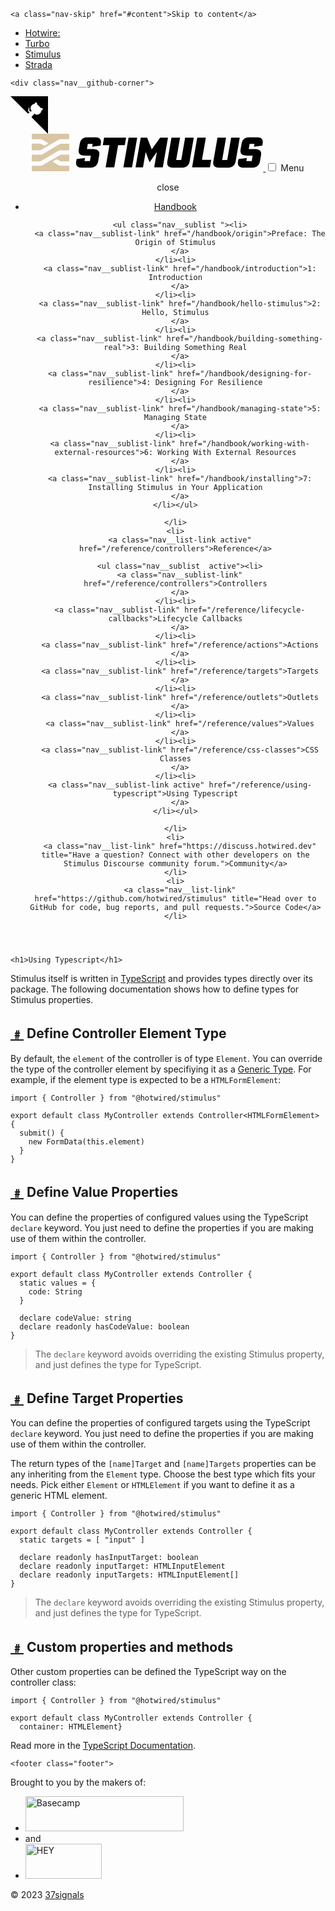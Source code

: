 <html lang="en"><head><style type="text/css">.turbo-progress-bar {
  position: fixed;
  display: block;
  top: 0;
  left: 0;
  height: 3px;
  background: #0076ff;
  z-index: 2147483647;
  transition:
    width 300ms ease-out,
    opacity 150ms 150ms ease-in;
  transform: translate3d(0, 0, 0);
}
</style>
  <meta charset="utf-8" />
  <meta name="viewport" content="width=device-width, initial-scale=1.0" />

  <title>Stimulus Reference</title>
  <link rel="canonical" href="https://stimulus.hotwired.dev/reference/using-typescript" />

  <link rel="alternate icon" type="image/png" sizes="32x32" href="/assets/favicon-32x32.png" />
  <link rel="icon" type="image/svg+xml" href="/assets/favicon.svg" />
  <link rel="mask-icon" href="/assets/favicon.svg" color="#000000" />
  <link rel="apple-touch-icon" href="/assets/favicon-196x196.png" />

  <link rel="preload" href="/assets/fonts/Bitter-Roman.woff2" as="font" type="font/woff2" crossorigin="" />
  <link rel="preload" href="/assets/fonts/Bitter-Italic.woff2" as="font" type="font/woff2" crossorigin="" />
  <link rel="preload" href="/assets/fonts/Jost-Roman.woff2" as="font" type="font/woff2" crossorigin="" />
  <link rel="preload" href="/assets/fonts/Jost-Italic.woff2" as="font" type="font/woff2" crossorigin="" />
  <link rel="preload" href="/assets/fonts/RobotoMono-Roman.woff2" as="font" type="font/woff2" crossorigin="" />
  <link rel="preload" href="/assets/fonts/RobotoMono-Italic.woff2" as="font" type="font/woff2" crossorigin="" />

  <link rel="stylesheet" href="/assets/main.css" />
  <script src="/assets/main.js" type="module"></script>
  <script defer="" data-domain="stimulus.hotwired.dev" src="https://plausible.io/js/script.js"></script>
</head>


  <body>

    <a class="nav-skip" href="#content">Skip to content</a>

<nav class="jump">
  <ul class="jump__list">
    <li><a class="jump__list-link jump__list-link--hotwire" href="https://hotwired.dev">Hotwire:</a></li>
    <li><a class="jump__list-link" href="https://turbo.hotwired.dev">Turbo</a></li>
    <li><a class="jump__list-link jump__list-link--active" href="https://stimulus.hotwired.dev">Stimulus</a></li>
    <li><a class="jump__list-link" href="https://strada.hotwired.dev">Strada</a></li>
  </ul>
</nav>


    <div class="nav__github-corner">
  <svg width="60" height="60" viewBox="0 0 250 250" version="1.1" xmlns="github-corner" style="fill:#000000; color:#FFFFFF;" aria-hidden="true">
	<a href="https://github.com/hotwired/stimulus/tree/main/docs/./reference/using_typescript.md" target="_blank" class="github-corner">
	<path d="M0,0 L115,115 L130,115 L142,142 L250,250 L250,0 Z"></path>
	<path d="M128.3,109.0 C113.8,99.7 119.0,89.6 119.0,89.6 C122.0,82.7 120.5,78.6 120.5,78.6 C119.2,72.0 123.4,76.3 123.4,76.3 C127.3,80.9 125.5,87.3 125.5,87.3 C122.9,97.6 130.6,101.9 134.4,103.2" fill="#FFFFFF" style="transform-origin: 130px 106px;" class="octo-arm">
	</path>
	<path d="M115.0,115.0 C114.9,115.1 118.7,116.5 119.8,115.4 L133.7,101.6 C136.9,99.2 139.9,98.4 142.2,98.6 C133.8,88.0 127.5,74.4 143.8,58.0 C148.5,53.4 154.0,51.2 159.7,51.0 C160.3,49.4 163.2,43.6 171.4,40.1 C171.4,40.1 176.1,42.5 178.8,56.2 C183.1,58.6 187.2,61.8 190.9,65.4 C194.5,69.0 197.7,73.2 200.1,77.6 C213.8,80.2 216.3,84.9 216.3,84.9 C212.7,93.1 206.9,96.0 205.4,96.6 C205.1,102.4 203.0,107.8 198.3,112.5 C181.9,128.9 168.3,122.5 157.7,114.1 C157.9,116.9 156.7,120.9 152.7,124.9 L141.0,136.5 C139.8,137.7 141.6,141.9 141.8,141.8 Z" fill="#FFFFFF" class="octo-body">
	</path>
</a>
</svg>
</div>

<main class="grid docs">

  <header class="docs__index grid__custom-item">
    <a class="nav-logo" href="/" aria-label="Stimulus">
  <svg class="logo" width="370" height="60" viewBox="0 0 370 60" xmlns="http://www.w3.org/2000/svg">
  <g class="logo__icon" fill="#D9C6A4">
    <path d="M1.76 1.85885e-08H58.2399C58.7016 -6.70275e-05 59.1447 0.181237 59.474 0.50484C59.8032 0.828443 59.9921 1.26844 59.9999 1.73V7.37823C59.9999 7.87239 59.9999 8.11947 59.9038 8.30822C59.8192 8.47424 59.6842 8.60923 59.5182 8.69382C59.3294 8.78999 59.0823 8.78999 58.5882 8.78999H45.92C44.7722 8.83556 43.6502 9.14343 42.64 9.68999L15.64 25.55C14.6261 26.0964 13.5008 26.4042 12.35 26.45H1.41176C0.9176 26.45 0.670518 26.45 0.481773 26.3538C0.315747 26.2692 0.180765 26.1342 0.0961706 25.9682C0 25.7795 0 25.5324 0 25.0382V17.2717C0 16.7776 0 16.5305 0.0961706 16.3418C0.180765 16.1757 0.315747 16.0408 0.481773 15.9562C0.670518 15.86 0.9176 15.86 1.41176 15.86H12.35C13.5001 15.9106 14.6243 16.2181 15.64 16.76L18.64 18.51C19.1037 18.7494 19.6181 18.8743 20.14 18.8743C20.6619 18.8743 21.1762 18.7494 21.64 18.51L25.48 16.25C25.6438 16.1661 25.7812 16.0386 25.8772 15.8815C25.9732 15.7245 26.024 15.544 26.024 15.36C26.024 15.1759 25.9732 14.9955 25.8772 14.8384C25.7812 14.6814 25.6438 14.5539 25.48 14.47L17.4 9.71999C16.3879 9.17798 15.2669 8.8704 14.12 8.81999H1.41176C0.9176 8.81999 0.670518 8.81999 0.481773 8.72382C0.315747 8.63923 0.180765 8.50424 0.0961706 8.33822C0 8.14947 0 7.90239 0 7.40823V1.76C0 1.29322 0.185428 0.845555 0.515492 0.515492C0.845555 0.185428 1.29322 1.85885e-08 1.76 1.85885e-08Z"></path>
    <path d="M47.65 15.8799C46.4998 15.9305 45.3757 16.238 44.36 16.7799L17.36 32.6499C16.3479 33.1919 15.2269 33.4994 14.08 33.5499H1.41176C0.9176 33.5499 0.670518 33.5499 0.481773 33.646C0.315747 33.7306 0.180765 33.8656 0.0961706 34.0316C0 34.2204 0 34.4674 0 34.9616V42.7281C0 43.2222 0 43.4693 0.0961706 43.6581C0.180765 43.8241 0.315747 43.9591 0.481773 44.0437C0.670518 44.1398 0.9176 44.1398 1.41176 44.1398H12.35C13.5001 44.0892 14.6243 43.7817 15.64 43.2398L42.64 27.3699C43.652 26.8278 44.773 26.5203 45.92 26.4699H58.5882C59.0823 26.4699 59.3294 26.4699 59.5182 26.3737C59.6842 26.2891 59.8192 26.1541 59.9038 25.9881C59.9999 25.7993 59.9999 25.5523 59.9999 25.0581V17.2916C59.9999 16.7975 59.9999 16.5504 59.9038 16.3616C59.8192 16.1956 59.6842 16.0606 59.5182 15.976C59.3294 15.8799 59.0823 15.8799 58.5882 15.8799H47.65Z"></path>
    <path d="M47.65 33.56C46.4998 33.6106 45.3757 33.9182 44.36 34.46L17.36 50.32C16.3497 50.8666 15.2277 51.1744 14.08 51.22H1.41176C0.9176 51.22 0.670518 51.22 0.481773 51.3162C0.315747 51.4008 0.180765 51.5358 0.0961706 51.7018C0 51.8905 0 52.1376 0 52.6318V58.28C0.0129646 58.739 0.203789 59.175 0.532182 59.4959C0.860576 59.8168 1.30083 59.9976 1.76 60H58.2399C58.7042 59.9974 59.1488 59.8125 59.4781 59.4852C59.8073 59.1578 59.9947 58.7142 59.9999 58.25V52.6018C59.9999 52.1076 59.9999 51.8605 59.9038 51.6718C59.8192 51.5058 59.6842 51.3708 59.5182 51.2862C59.3294 51.19 59.0823 51.19 58.5882 51.19H45.88C44.7322 51.1444 43.6102 50.8366 42.6 50.29L34.52 45.55C34.3536 45.4671 34.2136 45.3394 34.1157 45.1813C34.0179 45.0232 33.966 44.8409 33.966 44.655C33.966 44.4691 34.0179 44.2868 34.1157 44.1287C34.2136 43.9706 34.3536 43.843 34.52 43.76L38.36 41.51C38.8237 41.2706 39.3381 41.1457 39.86 41.1457C40.3819 41.1457 40.8962 41.2706 41.36 41.51L44.36 43.25C45.3739 43.7964 46.4991 44.1042 47.65 44.15H58.5882C59.0823 44.15 59.3294 44.15 59.5182 44.0538C59.6842 43.9693 59.8192 43.8343 59.9038 43.6682C59.9999 43.4795 59.9999 43.2324 59.9999 42.7383V34.9718C59.9999 34.4776 59.9999 34.2305 59.9038 34.0418C59.8192 33.8758 59.6842 33.7408 59.5182 33.6562C59.3294 33.56 59.0823 33.56 58.5882 33.56H47.65Z"></path>
  </g>
  <g class="logo__wordmark" fill="#000">
    <path d="M363.73 6.09338C365.043 6.29182 366.288 6.80629 367.358 7.59253C368.357 8.37618 369.067 9.46955 369.377 10.7008C369.772 12.4038 369.772 14.1748 369.377 15.8778L368.837 19.0261L355.604 20.6951L356.344 16.2476H348.578L347.149 24.523H355.634C357.361 24.5096 359.086 24.64 360.791 24.9127C362.164 25.1068 363.472 25.6203 364.609 26.4119C365.655 27.1652 366.416 28.25 366.768 29.4901C367.152 31.2012 367.152 32.9761 366.768 34.6872L365.209 43.6821C364.924 45.5578 364.301 47.3661 363.37 49.0191C362.61 50.3318 361.552 51.4478 360.282 52.2773C359.005 53.0816 357.582 53.6251 356.094 53.8763C354.361 54.1698 352.605 54.3103 350.847 54.2961H340.633C338.905 54.3138 337.178 54.1733 335.476 53.8763C334.153 53.6701 332.909 53.1185 331.868 52.2773C330.912 51.4324 330.265 50.2929 330.029 49.0391C329.733 47.2717 329.774 45.4644 330.149 43.7121L330.689 40.4939L344.161 38.7249L343.281 43.7821H351.926L353.466 34.987H344.98C343.235 35.0073 341.491 34.8601 339.773 34.5473C338.423 34.3357 337.15 33.7817 336.075 32.9382C335.099 32.0974 334.425 30.9601 334.157 29.7C333.823 27.923 333.857 26.0964 334.256 24.3331L335.716 15.9178C335.977 14.0865 336.595 12.3243 337.535 10.7308C338.317 9.46015 339.385 8.38915 340.653 7.60253C341.938 6.84202 343.356 6.33008 344.831 6.09338C346.482 5.82458 348.154 5.6942 349.828 5.7036H358.823C360.467 5.69 362.109 5.82042 363.73 6.09338ZM104.837 6.09344C106.15 6.29188 107.395 6.80635 108.465 7.59259C109.464 8.37624 110.174 9.46961 110.484 10.7008C110.879 12.4039 110.879 14.1748 110.484 15.8779L109.944 19.0261L96.7117 20.6952L97.4513 16.2477H89.6857L88.2565 24.523H96.7417C98.4685 24.5097 100.194 24.6401 101.899 24.9128C103.271 25.1068 104.579 25.6203 105.717 26.4119C106.763 27.1653 107.523 28.2501 107.875 29.4902C108.259 31.2013 108.259 32.9762 107.875 34.6873L106.316 43.6822C106.031 45.5578 105.408 47.3661 104.477 49.0191C103.717 50.3319 102.659 51.4478 101.389 52.2773C100.112 53.0817 98.6892 53.6252 97.2014 53.8764C95.4681 54.1699 93.7123 54.3103 91.9544 54.2962H81.7401C80.0119 54.3139 78.2857 54.1734 76.5831 53.8764C75.2607 53.6701 74.0161 53.1185 72.9751 52.2773C72.0191 51.4324 71.372 50.293 71.1361 49.0391C70.8406 47.2717 70.8813 45.4645 71.2561 43.7122L71.7958 40.494L85.2682 38.725L84.3886 43.7821H93.0338L94.5729 34.9871H86.0877C84.3419 35.0074 82.5983 34.8601 80.8806 34.5473C79.5308 34.3358 78.2576 33.7818 77.1827 32.9382C76.2065 32.0975 75.5325 30.9601 75.2638 29.7001C74.9298 27.9231 74.9638 26.0965 75.3638 24.3331L76.8229 15.9179C77.0844 14.0866 77.7024 12.3243 78.6419 10.7308C79.4245 9.46021 80.492 8.38921 81.7601 7.60258C83.0458 6.84208 84.4629 6.33014 85.9378 6.09344C87.5897 5.82463 89.2613 5.69426 90.9349 5.70366H99.9299C101.574 5.69006 103.216 5.82048 104.837 6.09344ZM115.761 6.24855H150.991L148.882 18.2917H138.158L131.981 53.7517H118.209L124.386 18.2917H113.662L115.761 6.24855ZM154.928 6.24855L146.643 53.7517H160.425L168.701 6.24855H154.928ZM192.008 25.0779L205.381 6.24855H217.963L209.688 53.7517H195.876L200.223 28.9157L188.48 45.8162L182.264 29.2555L177.996 53.7517H166.083L174.358 6.24855H184.642L192.008 25.0779ZM245.415 6.24855L239.179 42.1183H231.063L237.31 6.24855H223.547L217.031 43.7373C216.652 45.4935 216.624 47.3076 216.951 49.0743C217.211 50.3401 217.891 51.4811 218.88 52.3125C219.973 53.1474 221.258 53.6939 222.618 53.9016C224.337 54.2062 226.08 54.3501 227.825 54.3313H238.109C239.927 54.3469 241.743 54.2031 243.536 53.9016C245.059 53.6605 246.52 53.1204 247.834 52.3125C249.103 51.491 250.162 50.3816 250.922 49.0743C251.839 47.4179 252.452 45.6103 252.731 43.7373L259.227 6.24855H245.415ZM264.791 6.24855H278.573L272.397 41.7085H287.189L285.09 53.7517H256.516L264.791 6.24855ZM319.011 6.24855L312.774 42.1183H304.659L310.905 6.24855H297.143L290.627 43.7373C290.247 45.4935 290.22 47.3076 290.547 49.0743C290.807 50.3402 291.486 51.4812 292.476 52.3125C293.569 53.1474 294.854 53.6939 296.214 53.9016C297.932 54.2062 299.675 54.3501 301.421 54.3313H311.705C313.523 54.3469 315.339 54.2031 317.132 53.9016C318.655 53.6605 320.116 53.1204 321.429 52.3125C322.699 51.491 323.757 50.3816 324.518 49.0743C325.435 47.4179 326.048 45.6103 326.327 43.7373L332.823 6.24855H319.011Z"></path>
  </g>
</svg>

</a>

<input type="checkbox" id="hamburger" class="nav-checkbox" />
<label class="nav-mobile-button" for="hamburger"><span></span> Menu</label>

<nav class="nav">

  <label class="nav-mobile-button nav-mobile-button--close" for="hamburger"><span></span> close</label>

  <ul class="nav__list ">
    <li>
      <a class="nav__list-link" href="/handbook/introduction">Handbook</a>

      <ul class="nav__sublist "><li>
      <a class="nav__sublist-link" href="/handbook/origin">Preface: The Origin of Stimulus
      </a>
    </li><li>
      <a class="nav__sublist-link" href="/handbook/introduction">1: Introduction
      </a>
    </li><li>
      <a class="nav__sublist-link" href="/handbook/hello-stimulus">2: Hello, Stimulus
      </a>
    </li><li>
      <a class="nav__sublist-link" href="/handbook/building-something-real">3: Building Something Real
      </a>
    </li><li>
      <a class="nav__sublist-link" href="/handbook/designing-for-resilience">4: Designing For Resilience
      </a>
    </li><li>
      <a class="nav__sublist-link" href="/handbook/managing-state">5: Managing State
      </a>
    </li><li>
      <a class="nav__sublist-link" href="/handbook/working-with-external-resources">6: Working With External Resources
      </a>
    </li><li>
      <a class="nav__sublist-link" href="/handbook/installing">7: Installing Stimulus in Your Application
      </a>
    </li></ul>

    </li>
    <li>
      <a class="nav__list-link active" href="/reference/controllers">Reference</a>

      <ul class="nav__sublist  active"><li>
      <a class="nav__sublist-link" href="/reference/controllers">Controllers
      </a>
    </li><li>
      <a class="nav__sublist-link" href="/reference/lifecycle-callbacks">Lifecycle Callbacks
      </a>
    </li><li>
      <a class="nav__sublist-link" href="/reference/actions">Actions
      </a>
    </li><li>
      <a class="nav__sublist-link" href="/reference/targets">Targets
      </a>
    </li><li>
      <a class="nav__sublist-link" href="/reference/outlets">Outlets
      </a>
    </li><li>
      <a class="nav__sublist-link" href="/reference/values">Values
      </a>
    </li><li>
      <a class="nav__sublist-link" href="/reference/css-classes">CSS Classes
      </a>
    </li><li>
      <a class="nav__sublist-link active" href="/reference/using-typescript">Using Typescript
      </a>
    </li></ul>

    </li>
    <li>
      <a class="nav__list-link" href="https://discuss.hotwired.dev" title="Have a question? Connect with other developers on the Stimulus Discourse community forum.">Community</a>
    </li>
    <li>
      <a class="nav__list-link" href="https://github.com/hotwired/stimulus" title="Head over to GitHub for code, bug reports, and pull requests.">Source Code</a>
    </li>
  </ul>

</nav>

  </header>

  <section id="content" class="docs__content grid__custom-item">

    <h1>Using Typescript</h1>
<p>Stimulus itself is written in <a href="https://www.typescriptlang.org/">TypeScript</a> and provides types directly over its package.
The following documentation shows how to define types for Stimulus properties.</p>
<h2 id="define-controller-element-type"><a class="anchor" href="#define-controller-element-type">﹟</a> Define Controller Element Type</h2>
<p>By default, the <code>element</code> of the controller is of type <code>Element</code>. You can override the type of the controller element by specifiying it as a <a href="https://www.typescriptlang.org/docs/handbook/2/generics.html">Generic Type</a>. For example, if the element type is expected to be a <code>HTMLFormElement</code>:</p>

<pre class="language-ts"><code class="language-ts"><span class="token keyword">import</span> <span class="token punctuation">{</span> Controller <span class="token punctuation">}</span> <span class="token keyword">from</span> <span class="token string">"@hotwired/stimulus"</span><br /><br /><span class="token keyword">export</span> <span class="token keyword">default</span> <span class="token keyword">class</span> <span class="token class-name">MyController</span> <span class="token keyword">extends</span> <span class="token class-name"></span><span class="callout">Controller&lt;HTMLFormElement&gt;</span> <span class="token punctuation">{</span><br />  <span class="token function">submit</span><span class="token punctuation">(</span><span class="token punctuation">)</span> <span class="token punctuation">{</span><br />    <span class="token keyword">new</span> <span class="token class-name">FormData</span><span class="token punctuation">(</span><span class="token keyword">this</span><span class="token punctuation">.</span>element<span class="token punctuation">)</span><br />  <span class="token punctuation">}</span><br /><span class="token punctuation">}</span></code></pre>
<h2 id="define-value-properties"><a class="anchor" href="#define-value-properties">﹟</a> Define Value Properties</h2>
<p>You can define the properties of configured values using the TypeScript <code>declare</code> keyword. You just need to define the properties if you are making use of them within the controller.</p>
<pre class="language-ts"><code class="language-ts"><span class="token keyword">import</span> <span class="token punctuation">{</span> Controller <span class="token punctuation">}</span> <span class="token keyword">from</span> <span class="token string">"@hotwired/stimulus"</span><br /><br /><span class="token keyword">export</span> <span class="token keyword">default</span> <span class="token keyword">class</span> <span class="token class-name">MyController</span> <span class="token keyword">extends</span> <span class="token class-name">Controller</span> <span class="token punctuation">{</span><br />  <span class="token keyword">static</span> values <span class="token operator">=</span> <span class="token punctuation">{</span><br />    code<span class="token operator">:</span> String<br />  <span class="token punctuation">}</span><br /><br />  <span class="token keyword">declare</span> codeValue<span class="token operator">:</span> <span class="token builtin">string</span><br />  <span class="token keyword">declare</span> <span class="token keyword">readonly</span> hasCodeValue<span class="token operator">:</span> <span class="token builtin">boolean</span><br /><span class="token punctuation">}</span></code></pre>
<blockquote>
<p>The <code>declare</code> keyword avoids overriding the existing Stimulus property, and just defines the type for TypeScript.</p>
</blockquote>
<h2 id="define-target-properties"><a class="anchor" href="#define-target-properties">﹟</a> Define Target Properties</h2>
<p>You can define the properties of configured targets using the TypeScript <code>declare</code> keyword. You just need to define the properties if you are making use of them within the controller.</p>
<p>The return types of the <code>[name]Target</code> and <code>[name]Targets</code> properties can be any inheriting from the <code>Element</code> type. Choose the best type which fits your needs. Pick either <code>Element</code> or <code>HTMLElement</code> if you want to define it as a generic HTML element.</p>
<pre class="language-ts"><code class="language-ts"><span class="token keyword">import</span> <span class="token punctuation">{</span> Controller <span class="token punctuation">}</span> <span class="token keyword">from</span> <span class="token string">"@hotwired/stimulus"</span><br /><br /><span class="token keyword">export</span> <span class="token keyword">default</span> <span class="token keyword">class</span> <span class="token class-name">MyController</span> <span class="token keyword">extends</span> <span class="token class-name">Controller</span> <span class="token punctuation">{</span><br />  <span class="token keyword">static</span> targets <span class="token operator">=</span> <span class="token punctuation">[</span> <span class="token string">"input"</span> <span class="token punctuation">]</span><br /><br />  <span class="token keyword">declare</span> <span class="token keyword">readonly</span> hasInputTarget<span class="token operator">:</span> <span class="token builtin">boolean</span><br />  <span class="token keyword">declare</span> <span class="token keyword">readonly</span> inputTarget<span class="token operator">:</span> HTMLInputElement<br />  <span class="token keyword">declare</span> <span class="token keyword">readonly</span> inputTargets<span class="token operator">:</span> HTMLInputElement<span class="token punctuation">[</span><span class="token punctuation">]</span><br /><span class="token punctuation">}</span></code></pre>
<blockquote>
<p>The <code>declare</code> keyword avoids overriding the existing Stimulus property, and just defines the type for TypeScript.</p>
</blockquote>
<h2 id="custom-properties-and-methods"><a class="anchor" href="#custom-properties-and-methods">﹟</a> Custom properties and methods</h2>
<p>Other custom properties can be defined the TypeScript way on the controller class:</p>

<pre class="language-ts"><code class="language-ts"><span class="token keyword">import</span> <span class="token punctuation">{</span> Controller <span class="token punctuation">}</span> <span class="token keyword">from</span> <span class="token string">"@hotwired/stimulus"</span><br /><br /><span class="token keyword">export</span> <span class="token keyword">default</span> <span class="token keyword">class</span> <span class="token class-name">MyController</span> <span class="token keyword">extends</span> <span class="token class-name">Controller</span> <span class="token punctuation">{</span><br />  <span class="callout">container: HTMLElement</span><span class="token punctuation">}</span></code></pre>
<p>Read more in the <a href="https://www.typescriptlang.org/docs/handbook/intro.html">TypeScript Documentation</a>.</p>
</section>

  <footer class="docs__footer grid__item grid__item--start-4 grid__item--span-8">

    <footer class="footer">
  <p class="footer__headline">Brought to you by the makers of:</p>
  <ul class="footer__links">
    <li><a href="https://basecamp.com" target="_blank" rel="noopener"><img width="253" height="56" src="/assets/logo-basecamp.svg" alt="Basecamp" /></a></li>
    <li><span>and</span></li>
    <li><a href="https://hey.com" target="_blank" rel="noopener"><img width="122" height="56" src="/assets/logo-hey.svg" alt="HEY" /></a></li>
  </ul>
  <p class="footer__copyright">© 2023 <a href="https://37signals.com" target="_blank" rel="noopener">37signals</a></p>
</footer>


  </footer>

</main>


  


</body></html>
